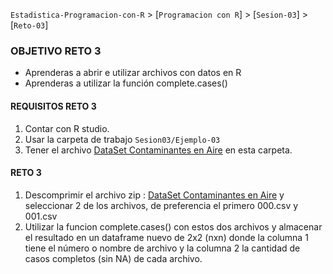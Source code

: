`Estadistica-Programacion-con-R` > [`Programacion con R`] > [`Sesion-03`] > [`Reto-03`] 

### OBJETIVO RETO 3
- Aprenderas a abrir e utilizar archivos con datos en R
- Aprenderas a utilizar la función complete.cases()

#### REQUISITOS RETO 3
1. Contar con R studio.
2. Usar la carpeta de trabajo `Sesion03/Ejemplo-03`
3. Tener el archivo [DataSet Contaminantes en Aire](../Dataset/rprog_data_specdata.zip) en esta carpeta.

#### RETO 3
1. Descomprimir el archivo zip :  [DataSet Contaminantes en Aire](../Dataset/rprog_data_specdata.zip) y seleccionar 2 de los archivos, de preferencia el primero 000.csv y 001.csv
2. Utilizar la funcion complete.cases() con estos dos archivos y almacenar el resultado en un dataframe nuevo de 2x2 (nxn) donde la columna 1 tiene el número o nombre de archivo y la columna 2 la cantidad de casos completos (sin NA) de cada archivo.

